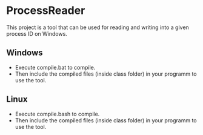 ProcessReader
=============
This project is a tool that can be used for reading and writing into a given process ID on Windows.

Windows
-------
* Execute compile.bat to compile.
* Then include the compiled files (inside class folder) in your programm to use the tool.

Linux
-----
* Execute compile.bash to compile.
* Then include the compiled files (inside class folder) in your programm to use the tool.
